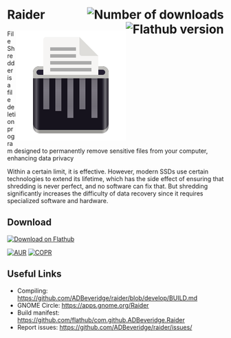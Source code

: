 # Raider <img align="right" alt="Number of downloads" src="https://img.shields.io/flathub/downloads/com.github.ADBeveridge.Raider?style=flat-square">  <img align="right" alt="Flathub version" src="https://img.shields.io/flathub/v/com.github.ADBeveridge.Raider"/>

<img align="right" alt="Raider Logo" src="./data/icons/hicolor/scalable/apps/com.github.ADBeveridge.Raider.svg" />

File Shredder is a file deletion program designed to permanently remove sensitive files from your computer, enhancing data privacy

Within a certain limit, it is effective. However, modern SSDs use certain technologies to extend its lifetime, which has the side effect of ensuring that shredding is never perfect, and no software can fix that. But shredding significantly increases the difficulty of data recovery since it requires specialized software and hardware.

## Download


<a href='https://flathub.org/apps/details/com.github.ADBeveridge.Raider'><img alt='Download on Flathub' src='https://flathub.org/api/badge?svg&locale=en'/></a>

<a href="https://archlinux.org/packages/extra/x86_64/raider/"><img alt="AUR" src="https://img.shields.io/archlinux/v/extra/x86_64/raider?style=for-the-badge&logo=archlinux"></a> <a href='https://copr.fedorainfracloud.org/coprs/0xmrtt/raider/package/raider/'><img alt="COPR" src='https://img.shields.io/badge/COPR-1.2.2-blue?style=for-the-badge&logo=fedora'></a>

## Useful Links

*   Compiling: <https://github.com/ADBeveridge/raider/blob/develop/BUILD.md>
*   GNOME Circle: <https://apps.gnome.org/Raider>
*   Build manifest: <https://github.com/flathub/com.github.ADBeveridge.Raider>
*   Report issues: <https://github.com/ADBeveridge/raider/issues/>
